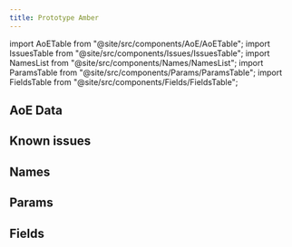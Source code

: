```yaml
---
title: Prototype Amber
---
```


import AoETable from "@site/src/components/AoE/AoETable";
import IssuesTable from "@site/src/components/Issues/IssuesTable";
import NamesList from "@site/src/components/Names/NamesList";
import ParamsTable from "@site/src/components/Params/ParamsTable";
import FieldsTable from "@site/src/components/Fields/FieldsTable";

## AoE Data

<AoETable item_key="prototypeamber" data_src="weapon" />

## Known issues

<IssuesTable item_key="prototypeamber" data_src="weapon" />

## Names

<NamesList item_key="prototypeamber" data_src="weapon" />

## Params

<ParamsTable item_key="prototypeamber" data_src="weapon" />

## Fields

<FieldsTable item_key="prototypeamber" data_src="weapon" />
